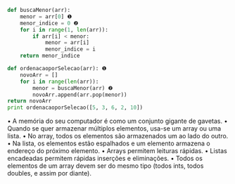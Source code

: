 ```python
def buscaMenor(arr):
    menor = arr[0] ❶
    menor_indice = 0 ❷
    for i in range(1, len(arr)):
        if arr[i] < menor:
            menor = arr[i]
            menor_indice = i
    return menor_indice

def ordenacaoporSelecao(arr): ❶
    novoArr = []
    for i in range(len(arr)):
        menor = buscaMenor(arr) ❷
        novoArr.append(arr.pop(menor))
return novoArr
print ordenacaoporSelecao([5, 3, 6, 2, 10])
```
• A memória do seu computador é como um conjunto gigante de gavetas.
• Quando se quer armazenar múltiplos elementos, usa-se um array ou uma
lista.
• No array, todos os elementos são armazenados um ao lado do outro.
• Na lista, os elementos estão espalhados e um elemento armazena o
endereço do próximo elemento.
• Arrays permitem leituras rápidas.
• Listas encadeadas permitem rápidas inserções e eliminações.
• Todos os elementos de um array devem ser do mesmo tipo (todos ints,
todos doubles, e assim por diante).